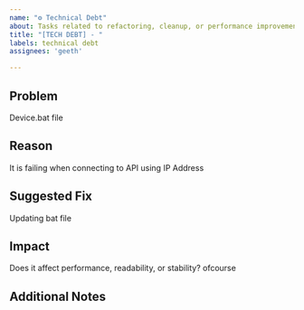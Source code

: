 ```yaml
---
name: "⚙️ Technical Debt"
about: Tasks related to refactoring, cleanup, or performance improvements
title: "[TECH DEBT] - "
labels: technical debt
assignees: 'geeth'

---
```


## Problem
Device.bat file

## Reason
It is failing when connecting to API using IP Address

## Suggested Fix
Updating bat file

## Impact
Does it affect performance, readability, or stability?
ofcourse

## Additional Notes

